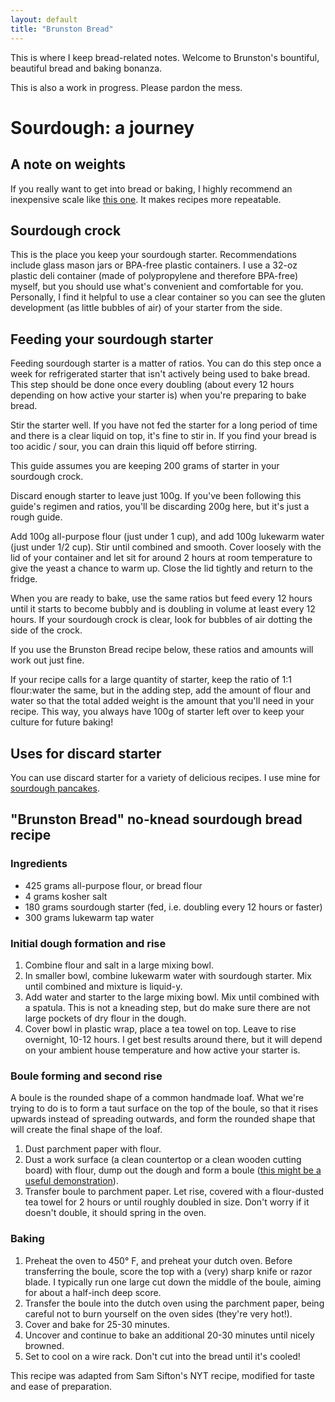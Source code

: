```yaml
---
layout: default
title: "Brunston Bread"
---
```


This is where I keep bread-related notes. Welcome to Brunston's bountiful, beautiful bread and baking bonanza.

This is also a work in progress. Please pardon the mess.

# Sourdough: a journey

## A note on weights

If you really want to get into bread or baking, I highly recommend an inexpensive scale like [this one](https://www.amazon.com/American-Weigh-Scales-Signature-Precision/dp/B002SC3LLS/). It makes recipes more repeatable.

## Sourdough crock

This is the place you keep your sourdough starter. Recommendations include glass mason jars or BPA-free plastic containers. I use a 32-oz plastic deli container (made of polypropylene and therefore BPA-free) myself, but you should use what's convenient and comfortable for you. Personally, I find it helpful to use a clear container so you can see the gluten development (as little bubbles of air) of your starter from the side.

## Feeding your sourdough starter

Feeding sourdough starter is a matter of ratios. You can do this step once a week for refrigerated starter that isn't actively being used to bake bread. This step should be done once every doubling (about every 12 hours depending on how active your starter is) when you're preparing to bake bread.

Stir the starter well. If you have not fed the starter for a long period of time and there is a clear liquid on top, it's fine to stir in. If you find your bread is too acidic / sour, you can drain this liquid off before stirring.

This guide assumes you are keeping 200 grams of starter in your sourdough crock.

Discard enough starter to leave just 100g. If you've been following this guide's regimen and ratios, you'll be discarding 200g here, but it's just a rough guide.

Add 100g all-purpose flour (just under 1 cup), and add 100g lukewarm water (just under 1/2 cup). Stir until combined and smooth. Cover loosely with the lid of your container and let sit for around 2 hours at room temperature to give the yeast a chance to warm up. Close the lid tightly and return to the fridge.

When you are ready to bake, use the same ratios but feed every 12 hours until it starts to become bubbly and is doubling in volume at least every 12 hours. If your sourdough crock is clear, look for bubbles of air dotting the side of the crock.

If you use the Brunston Bread recipe below, these ratios and amounts will work out just fine.

If your recipe calls for a large quantity of starter, keep the ratio of 1:1 flour:water the same, but in the adding step, add the amount of flour and water so that the total added weight is the amount that you'll need in your recipe. This way, you always have 100g of starter left over to keep your culture for future baking!

## Uses for discard starter

You can use discard starter for a variety of delicious recipes. I use mine for [sourdough pancakes](https://www.kingarthurflour.com/recipes/classic-sourdough-waffles-or-pancakes-recipe). 

## "Brunston Bread" no-knead sourdough bread recipe

### Ingredients

* 425 grams all-purpose flour, or bread flour
* 4 grams kosher salt
* 180 grams sourdough starter (fed, i.e. doubling every 12 hours or faster)
* 300 grams lukewarm tap water

### Initial dough formation and rise

1. Combine flour and salt in a large mixing bowl.
2. In smaller bowl, combine lukewarm water with sourdough starter. Mix until combined and mixture is liquid-y.
3. Add water and starter to the large mixing bowl. Mix until combined with a spatula. This is not a kneading step, but do make sure there are not large pockets of dry flour in the dough.
4. Cover bowl in plastic wrap, place a tea towel on top. Leave to rise overnight, 10-12 hours. I get best results around there, but it will depend on your ambient house temperature and how active your starter is.

### Boule forming and second rise

A boule is the rounded shape of a common handmade loaf. What we're trying to do is to form a taut surface on the top of the boule, so that it rises upwards instead of spreading outwards, and form the rounded shape that will create the final shape of the loaf.

1. Dust parchment paper with flour.
2. Dust a work surface (a clean countertop or a clean wooden cutting board) with flour, dump out the dough and form a boule ([this might be a useful demonstration](https://youtu.be/VuIT0RJDdZ8?t=31)).
3. Transfer boule to parchment paper. Let rise, covered with a flour-dusted tea towel for 2 hours or until roughly doubled in size. Don't worry if it doesn't double, it should spring in the oven.

### Baking

1. Preheat the oven to 450° F, and preheat your dutch oven. Before transferring the boule, score the top with a (very) sharp knife or razor blade. I typically run one large cut down the middle of the boule, aiming for about a half-inch deep score.
2. Transfer the boule into the dutch oven using the parchment paper, being careful not to burn yourself on the oven sides (they're very hot!).
3. Cover and bake for 25-30 minutes.
4. Uncover and continue to bake an additional 20-30 minutes until nicely browned.
5. Set to cool on a wire rack. Don't cut into the bread until it's cooled!

This recipe was adapted from Sam Sifton's NYT recipe, modified for taste and ease of preparation.
